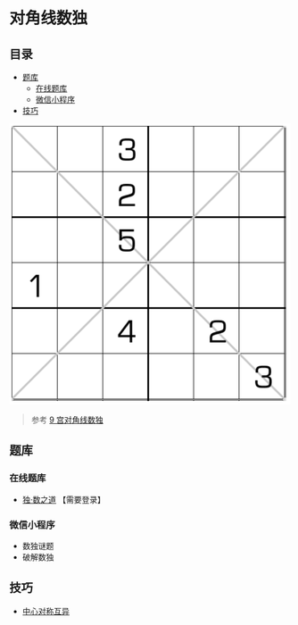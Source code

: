 # 对角线数独
<!-- START doctoc generated TOC please keep comment here to allow auto update -->
<!-- DON'T EDIT THIS SECTION, INSTEAD RE-RUN doctoc TO UPDATE -->
## 目录

- [题库](#%E9%A2%98%E5%BA%93)
  - [在线题库](#%E5%9C%A8%E7%BA%BF%E9%A2%98%E5%BA%93)
  - [微信小程序](#%E5%BE%AE%E4%BF%A1%E5%B0%8F%E7%A8%8B%E5%BA%8F)
- [技巧](#%E6%8A%80%E5%B7%A7)

<!-- END doctoc generated TOC please keep comment here to allow auto update -->

![题](../../../../images/sudoku/6宫对角线数独.png)

> 参考 [9 宫对角线数独](../../../9宫/额外区域类/绝对区域/额外宫类/对角线数独.md)

## 题库

### 在线题库

- [独·数之道](http://www.sudokufans.org.cn/lx/game.index.php?type=6x2) 【需要登录】

### 微信小程序

- 数独谜题
- 破解数独

## 技巧

- [中心对称互异](https://www.bilibili.com/read/cv10030783)
